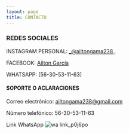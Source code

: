 ```yaml
---
layout: page
title: CONTACTO
---
```



### REDES SOCIALES

INSTAGRAM PERSONAL:   [ _@ailtongama238 ](https://instagram.com/ailtongama238?igshid=YmMyMTA2M2Y=). 

FACEBOOK:  [Ailton García](https://www.facebook.com/ailton.ga.54)

WHATSAPP:  [56-30-53-11-63]



#### SOPORTE O ACLARACIONES

Correo electrónico: ailtongama238@gmail.com

Número telefónico: 56-30-53-11-63

Link WhatsApp
![wa link_p0j6po](https://user-images.githubusercontent.com/99769638/165884954-655da87e-0c82-4f45-8b73-e4368dcac2ac.png)



